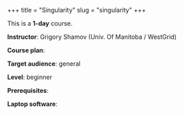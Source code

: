 +++
title = "Singularity"
slug = "singularity"
+++

This is a **1-day** course.

**Instructor**: Grigory Shamov (Univ. Of Manitoba / WestGrid)

**Course plan**:

**Target audience**: general

**Level**: beginner

**Prerequisites**: 

**Laptop software**:
